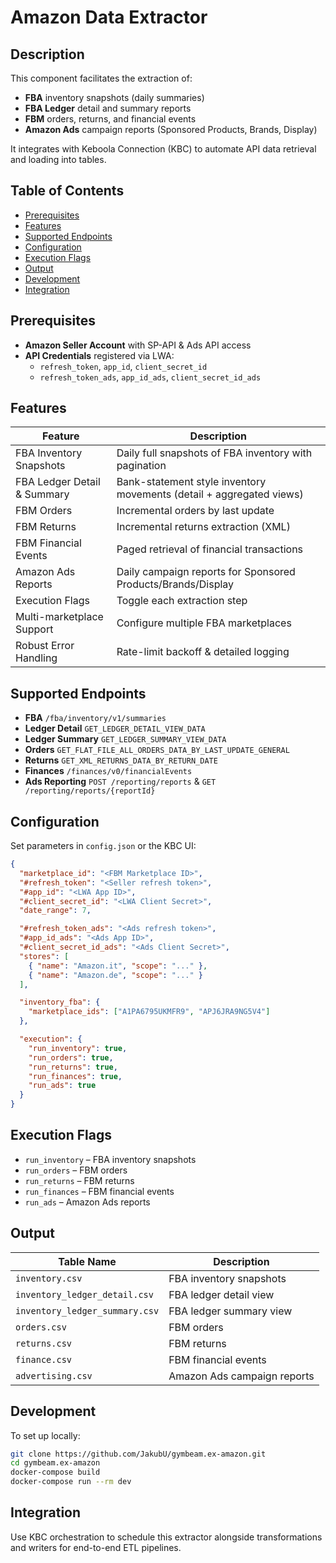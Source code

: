 # Amazon Data Extractor

## Description

This component facilitates the extraction of:

- **FBA** inventory snapshots (daily summaries)
- **FBA Ledger** detail and summary reports
- **FBM** orders, returns, and financial events
- **Amazon Ads** campaign reports (Sponsored Products, Brands, Display)

It integrates with Keboola Connection (KBC) to automate API data retrieval and loading into tables.

## Table of Contents

- [Prerequisites](#prerequisites)
- [Features](#features)
- [Supported Endpoints](#supported-endpoints)
- [Configuration](#configuration)
- [Execution Flags](#execution-flags)
- [Output](#output)
- [Development](#development)
- [Integration](#integration)

## Prerequisites

- **Amazon Seller Account** with SP-API & Ads API access
- **API Credentials** registered via LWA:
  - `refresh_token`, `app_id`, `client_secret_id`
  - `refresh_token_ads`, `app_id_ads`, `client_secret_id_ads`

## Features

| Feature                     | Description                                                         |
| --------------------------- | ------------------------------------------------------------------- |
| FBA Inventory Snapshots     | Daily full snapshots of FBA inventory with pagination               |
| FBA Ledger Detail & Summary | Bank-statement style inventory movements (detail + aggregated views) |
| FBM Orders                  | Incremental orders by last update                                   |
| FBM Returns                 | Incremental returns extraction (XML)                                |
| FBM Financial Events        | Paged retrieval of financial transactions                           |
| Amazon Ads Reports          | Daily campaign reports for Sponsored Products/Brands/Display        |
| Execution Flags             | Toggle each extraction step                                          |
| Multi-marketplace Support   | Configure multiple FBA marketplaces                                 |
| Robust Error Handling       | Rate-limit backoff & detailed logging                               |

## Supported Endpoints

- **FBA** `/fba/inventory/v1/summaries`
- **Ledger Detail** `GET_LEDGER_DETAIL_VIEW_DATA`
- **Ledger Summary** `GET_LEDGER_SUMMARY_VIEW_DATA`
- **Orders** `GET_FLAT_FILE_ALL_ORDERS_DATA_BY_LAST_UPDATE_GENERAL`
- **Returns** `GET_XML_RETURNS_DATA_BY_RETURN_DATE`
- **Finances** `/finances/v0/financialEvents`
- **Ads Reporting** `POST /reporting/reports` & `GET /reporting/reports/{reportId}`

## Configuration

Set parameters in `config.json` or the KBC UI:

```json
{
  "marketplace_id": "<FBM Marketplace ID>",
  "#refresh_token": "<Seller refresh token>",
  "#app_id": "<LWA App ID>",
  "#client_secret_id": "<LWA Client Secret>",
  "date_range": 7,

  "#refresh_token_ads": "<Ads refresh token>",
  "#app_id_ads": "<Ads App ID>",
  "#client_secret_id_ads": "<Ads Client Secret>",
  "stores": [
    { "name": "Amazon.it", "scope": "..." },
    { "name": "Amazon.de", "scope": "..." }
  ],

  "inventory_fba": {
    "marketplace_ids": ["A1PA6795UKMFR9", "APJ6JRA9NG5V4"]
  },

  "execution": {
    "run_inventory": true,
    "run_orders": true,
    "run_returns": true,
    "run_finances": true,
    "run_ads": true
  }
}
```

## Execution Flags

- `run_inventory` – FBA inventory snapshots
- `run_orders`    – FBM orders
- `run_returns`   – FBM returns
- `run_finances`  – FBM financial events
- `run_ads`       – Amazon Ads reports

## Output

| Table Name                         | Description                          |
| ---------------------------------- | ------------------------------------ |
| `inventory.csv`                    | FBA inventory snapshots              |
| `inventory_ledger_detail.csv`      | FBA ledger detail view               |
| `inventory_ledger_summary.csv`     | FBA ledger summary view              |
| `orders.csv`                       | FBM orders                           |
| `returns.csv`                      | FBM returns                          |
| `finance.csv`                      | FBM financial events                 |
| `advertising.csv`                  | Amazon Ads campaign reports          |

## Development

To set up locally:

```bash
git clone https://github.com/JakubU/gymbeam.ex-amazon.git
cd gymbeam.ex-amazon
docker-compose build
docker-compose run --rm dev
```

## Integration

Use KBC orchestration to schedule this extractor alongside transformations and writers for end-to-end ETL pipelines.
